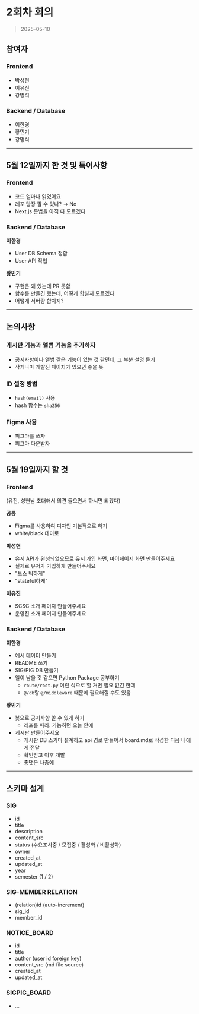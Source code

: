 # 2회차 회의  
> 2025-05-10

## 참여자

### Frontend
- 박성현  
- 이유진  
- 강명석  

### Backend / Database
- 이한경  
- 황민기  
- 강명석  

---

## 5월 12일까지 한 것 및 특이사항

### Frontend
- 코드 얼마나 읽었어요  
- 레포 당장 팔 수 있나? → No  
- Next.js 문법을 아직 다 모르겠다  

### Backend / Database

**이한경**
- User DB Schema 정함  
- User API 작업  

**황민기**
- 구현은 돼 있는데 PR 못함  
- 함수를 만들긴 했는데, 어떻게 합칠지 모르겠다  
- 어떻게 서버랑 합치지?  

---

## 논의사항

### 게시판 기능과 앨범 기능을 추가하자
- 공지사항이나 앨범 같은 기능이 있는 것 같던데, 그 부분 설명 듣기  
- 작게나마 개발진 페이지가 있으면 좋을 듯  

### ID 설정 방법
- `hash(email)` 사용  
- hash 함수는 `sha256` 

### Figma 사용
- 피그마를 쓰자  
- 피그마 다운받자  

---

## 5월 19일까지 할 것

### Frontend  
(유진, 성현님 초대해서 의견 들으면서 하시면 되겠다)

**공통**
- Figma를 사용하여 디자인 기본적으로 하기  
- white/black 테마로  

**박성현**
- 유저 API가 완성되었으므로 유저 가입 화면, 마이페이지 화면 만들어주세요  
- 실제로 유저가 가입하게 만들어주세요  
- "토스 틱하게"  
- "stateful하게"

**이유진**
- SCSC 소개 페이지 만들어주세요  
- 운영진 소개 페이지 만들어주세요  

### Backend / Database

**이한경**
- 예시 데이터 만들기  
- README 쓰기  
- SIG/PIG DB 만들기  
- 일이 남을 것 같으면 Python Package 공부하기  
  - `route/root.py` 이런 식으로 할 거면 필요 없긴 한데  
  - `@/db`랑 `@/middleware` 때문에 필요해질 수도 있음  

**황민기**
- 봇으로 공지사항 쏠 수 있게 하기  
  - 레포를 파라. 가능하면 오늘 안에  
- 게시판 만들어주세요  
  - 게시판 DB 스키마 설계하고 api 경로 만들어서 board.md로 작성한 다음 나에게 전달  
  - 확인받고 이후 개발
  - 좋댓은 나중에  

---

## 스키마 설계

### SIG
- id  
- title  
- description  
- content_src  
- status (수요조사중 / 모집중 / 활성화 / 비활성화)  
- owner  
- created_at  
- updated_at  
- year  
- semester (1 / 2)  

### SIG-MEMBER RELATION
- (relation)id (auto-increment)  
- sig_id  
- member_id  

### NOTICE_BOARD
- id  
- title  
- author (user id foreign key)  
- content_src (md file source)  
- created_at  
- updated_at  

### SIGPIG_BOARD
- ...